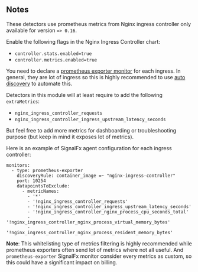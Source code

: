 ## Notes

These detectors use prometheus metrics from Nginx ingress controller only available for version `=> 0.16`.

Enable the following flags in the Nginx Ingress Controller chart:

- `controller.stats.enabled=true`
- `controller.metrics.enabled=true`

You need to declare a [prometheus exporter monitor](https://docs.signalfx.com/en/latest/integrations/agent/monitors/prometheus-exporter.html) for each ingress.
In general, they are lot of ingress so this is highly recommended to use [auto discovery](https://docs.signalfx.com/en/latest/integrations/agent/auto-discovery.html) to automate this.

Detectors in this module will at least require to add the following `extraMetrics`:

- `nginx_ingress_controller_requests`
- `nginx_ingress_controller_ingress_upstream_latency_seconds`

But feel free to add more metrics for dashboarding or troubleshooting purpose (but keep in mind it exposes lot of metrics).

Here is an example of SignalFx agent configuration for each ingress controller:

```
monitors:
  - type: prometheus-exporter
    discoveryRule: container_image =~ "nginx-ingress-controller"
    port: 10254
    datapointsToExclude:
      - metricNames:
        - '*'
        - '!nginx_ingress_controller_requests'
        - '!nginx_ingress_controller_ingress_upstream_latency_seconds'
        - '!nginx_ingress_controller_nginx_process_cpu_seconds_total'
        - '!nginx_ingress_controller_nginx_process_virtual_memory_bytes'
        - '!nginx_ingress_controller_nginx_process_resident_memory_bytes'
```

__Note__: This whitelisting type of metrics filtering is highly recommended
while prometheus exporters often send lot of metrics where not all useful.
And `prometheus-exporter` SignalFx monitor consider every metrics as custom,
so this could have a significant impact on billing.
